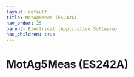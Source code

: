 ```yaml
---
layout: default
title: MotAg5Meas (ES242A)
nav_order: 25
parent: Electrical (Applicative Software)
has_children: true
---
```

# MotAg5Meas (ES242A)
